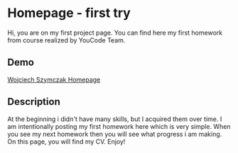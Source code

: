 # Homepage - first try
Hi, you are on my first project page. You can find here my first homework from course realized by YouCode Team.
## Demo
[Wojciech Szymczak Homepage](https://sersicoh.github.io/homepage/)
## Description
At the beginning i didn't have many skills, but I acquired them over time. I am intentionally posting my first homework here which is very simple. When you see my next homework then you will see what progress i am making. On this page, you will find my CV. Enjoy!
